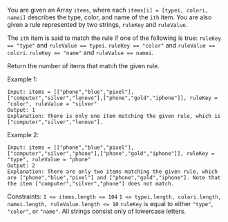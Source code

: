You are given an Array ```items```, where each ```items[i] = [typei, colori, namei]``` describes the type, color, and name of the ```ith``` item. You are also given a rule represented by two strings, ```ruleKey``` and ```ruleValue```.

The ```ith``` item is said to match the rule if one of the following is true:
```ruleKey == "type"``` and ```ruleValue == typei```.
```ruleKey == "color"``` and ```ruleValue == colori```.
```ruleKey == "name"``` and ```ruleValue == namei```.

Return the number of items that match the given rule.

Example 1:
```
Input: items = [["phone","blue","pixel"],["computer","silver","lenovo"],["phone","gold","iphone"]], ruleKey = "color", ruleValue = "silver"
Output: 1
Explanation: There is only one item matching the given rule, which is ["computer","silver","lenovo"].
```

Example 2:
```
Input: items = [["phone","blue","pixel"],["computer","silver","phone"],["phone","gold","iphone"]], ruleKey = "type", ruleValue = "phone"
Output: 2
Explanation: There are only two items matching the given rule, which are ["phone","blue","pixel"] and ["phone","gold","iphone"]. Note that the item ["computer","silver","phone"] does not match.
```

Constraints:
```1 <= items.length <= 104```
```1 <= typei.length, colori.length, namei.length, ruleValue.length <= 10```
```ruleKey``` is equal to either ```"type"```, ```"color"```, or ```"name"```.
All strings consist only of lowercase letters.